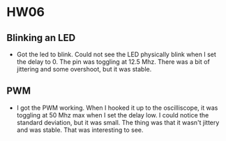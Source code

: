 # HW06
## Blinking an LED
- Got the led to blink. Could not see the LED physically blink when I set the delay to 0. The pin was toggling at 12.5 Mhz. There was a bit of jittering and some overshoot, but it was stable.

## PWM
- I got the PWM working. When I hooked it up to the oscilliscope, it was toggling at 50 Mhz max when I set the delay low. I could notice the standard deviation, but it was small. The thing was that it wasn't jittery and was stable. That was interesting to see.